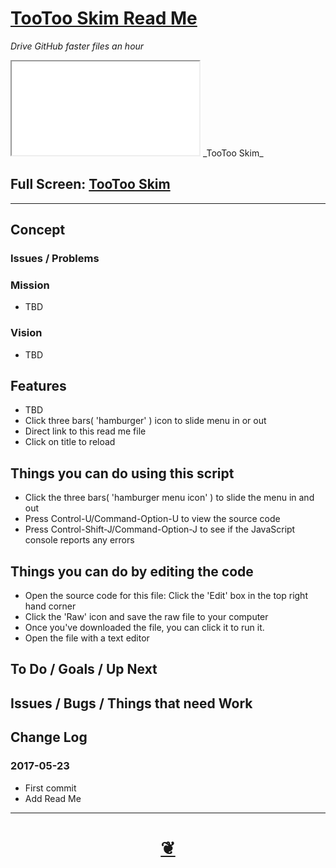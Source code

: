 <span style=display:none; >[You are now in a GitHub source code view - click this link to view Read Me file as a web page]( http://pushme-pullyou.github.io/tootoo/index.html#tootoo/r6/skim/README.md "View file as a web page." ) </span>



[TooToo Skim Read Me]( https://pushme-pullyou.github.io/#tootoo/r6/skim/README.md )
===
_Drive GitHub faster files an hour_

<!--
<img src="" style=display:none; width=800 >
-->

<iframe id=ifr src=tootoo/r6/skim/tt6-skim.html ></iframe>
_TooToo Skim_

## Full Screen: [ TooToo Skim ]( https://pushme-pullyou.github.io/tootoo/r6/skim/tt6-skim.html )

***

## Concept

### Issues / Problems
<!--

The general format is an adaptation of the ideas developed in Alexander's _et al_ [A Pattern Language]( https://books.google.com/books?id=hwAHmktpk5IC&pg=PR10#v=onepage&q&f=false ) - as summarized on page 10.

Each pattern describes a problem which occurs over and over again in our environment, and then describes the core of the solution to that problem, in such a way that you can use this solution a million times over, without ever doing it the same way twice.

patterns are descriptions of common problems and proposal for the solutions that can be used repeatedly every time the problem is encountered and producing an different outcome.

-->

### Mission
<!-- a statement of a rationale, applicable now as well as in the future -->

* TBD

### Vision
<!--  a descriptive picture of a desired future state -->

* TBD


## Features

* TBD
* Click three bars( 'hamburger' ) icon to slide menu in or out
* Direct link to this read me file
* Click on title to reload


## Things you can do using this script

* Click the three bars( 'hamburger menu icon' ) to slide the menu in and out
* Press Control-U/Command-Option-U to view the source code
* Press Control-Shift-J/Command-Option-J to see if the JavaScript console reports any errors


## Things you can do by editing the code

* Open the source code for this file: Click the 'Edit' box in the top right hand corner
* Click the 'Raw' icon and save the raw file to your computer
* Once you've downloaded the file, you can click it to run it.
* Open the file with a text editor


<!--
## Users
_where used_

Intended for xxx

## Links of Interest
-->

## To Do / Goals / Up Next


## Issues / Bugs / Things that need Work



## Change Log

### 2017-05-23

* First commit
* Add Read Me


***

<h1 style=text-align:center; ><a href=javascript:window.scrollTo(0,0); title='pushMe pullYou ~ your coming and going happy place' > ❦ </a></h1>

